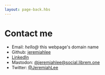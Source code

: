 ```yaml
---
layout: page-back.hbs
---
```


# Contact me

<ul>
<li>Email: <em>hello@</em> this webpage's domain name</li>
<li>Github: <a href="https://github.com/jeremiahlee" rel="me">jeremiahlee</a></li>
<li><a href="https://www.linkedin.com/in/jeremiahlee415" rel="me">LinkedIn</a></li>
<li>Mastodon: <a href="https://social.librem.one/@jeremiahlee" rel="me">@jeremiahlee@social.librem.one</a></li>
<li>Twitter: <a href="https://twitter.com/jeremiahlee" rel="me">@JeremiahLee</a></li>
</ul>

